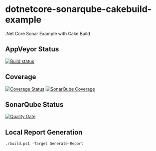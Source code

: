 # dotnetcore-sonarqube-cakebuild-example
.Net Core Sonar Example with Cake Build

## AppVeyor Status
[![Build status](https://ci.appveyor.com/api/projects/status/f9en6649nlea08ji?svg=true)](https://ci.appveyor.com/project/burakince/dotnetcore-sonarqube-cakebuild-example)

## Coverage
[![Coverage Status](https://coveralls.io/repos/github/burakince/dotnetcore-sonarqube-cakebuild-example/badge.svg?branch=master)](https://coveralls.io/github/burakince/dotnetcore-sonarqube-cakebuild-example?branch=master) 
[![SonarQube Coverage](https://sonarcloud.io/api/badges/measure?key=CustomerService&metric=coverage)](https://sonarcloud.io/component_measures?id=CustomerService&metric=coverage)

## SonarQube Status
[![Quality Gate](https://sonarcloud.io/api/badges/gate?key=CustomerService)](https://sonarcloud.io/dashboard/index/CustomerService)

## Local Report Generation
```
./build.ps1 -Target Generate-Report
```
